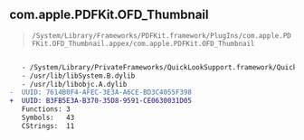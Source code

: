 ## com.apple.PDFKit.OFD_Thumbnail

> `/System/Library/Frameworks/PDFKit.framework/PlugIns/com.apple.PDFKit.OFD_Thumbnail.appex/com.apple.PDFKit.OFD_Thumbnail`

```diff

   - /System/Library/PrivateFrameworks/QuickLookSupport.framework/QuickLookSupport
   - /usr/lib/libSystem.B.dylib
   - /usr/lib/libobjc.A.dylib
-  UUID: 7614B0F4-AFEC-3E3A-A6CE-BD3C4055F398
+  UUID: B3FB5E3A-B370-35D8-9591-CE0630031D05
   Functions: 3
   Symbols:   43
   CStrings:  11

```
